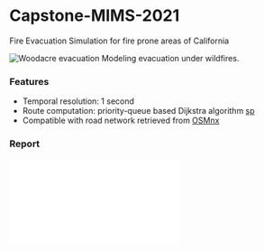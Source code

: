 # Capstone-MIMS-2021
Fire Evacuation Simulation for fire prone areas of California



![ Woodacre evacuation](static/images/veh_loc_animation.gif)
Modeling evacuation under wildfires.

### Features
* Temporal resolution: 1 second
* Route computation: priority-queue based Dijkstra algorithm [sp](https://github.com/cb-cities/sp)
* Compatible with road network retrieved from [OSMnx](https://github.com/gboeing/osmnx)

### Report
![report](final_paper_wildfire_evacuation_simulator.pdf)
